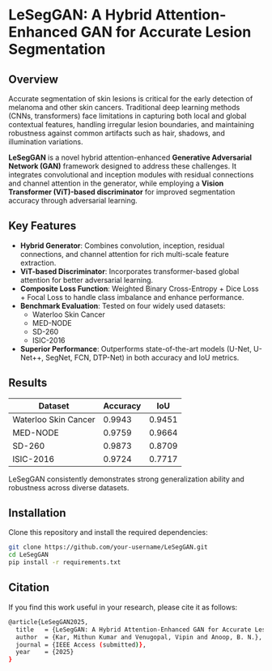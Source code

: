 # LeSegGAN: A Hybrid Attention-Enhanced GAN for Accurate Lesion Segmentation

## Overview
Accurate segmentation of skin lesions is critical for the early detection of melanoma and other skin cancers. Traditional deep learning methods (CNNs, transformers) face limitations in capturing both local and global contextual features, handling irregular lesion boundaries, and maintaining robustness against common artifacts such as hair, shadows, and illumination variations.

**LeSegGAN** is a novel hybrid attention-enhanced **Generative Adversarial Network (GAN)** framework designed to address these challenges. It integrates convolutional and inception modules with residual connections and channel attention in the generator, while employing a **Vision Transformer (ViT)-based discriminator** for improved segmentation accuracy through adversarial learning.

## Key Features
- **Hybrid Generator**: Combines convolution, inception, residual connections, and channel attention for rich multi-scale feature extraction.
- **ViT-based Discriminator**: Incorporates transformer-based global attention for better adversarial learning.
- **Composite Loss Function**: Weighted Binary Cross-Entropy + Dice Loss + Focal Loss to handle class imbalance and enhance performance.
- **Benchmark Evaluation**: Tested on four widely used datasets:
  - Waterloo Skin Cancer
  - MED-NODE
  - SD-260
  - ISIC-2016
- **Superior Performance**: Outperforms state-of-the-art models (U-Net, U-Net++, SegNet, FCN, DTP-Net) in both accuracy and IoU metrics.

## Results
| Dataset              | Accuracy | IoU    |
|-----------------------|----------|--------|
| Waterloo Skin Cancer  | 0.9943   | 0.9451 |
| MED-NODE              | 0.9759   | 0.9664 |
| SD-260                | 0.9873   | 0.8709 |
| ISIC-2016             | 0.9724   | 0.7717 |

LeSegGAN consistently demonstrates strong generalization ability and robustness across diverse datasets.

## Installation
Clone this repository and install the required dependencies:
```bash
git clone https://github.com/your-username/LeSegGAN.git
cd LeSegGAN
pip install -r requirements.txt
```

## Citation
If you find this work useful in your research, please cite it as follows:
```bash
@article{LeSegGAN2025,
  title   = {LeSegGAN: A Hybrid Attention-Enhanced GAN for Accurate Lesion Segmentation in Dermatological Images},
  author  = {Kar, Mithun Kumar and Venugopal, Vipin and Anoop, B. N.},
  journal = {IEEE Access (submitted)},
  year    = {2025}
}
```

